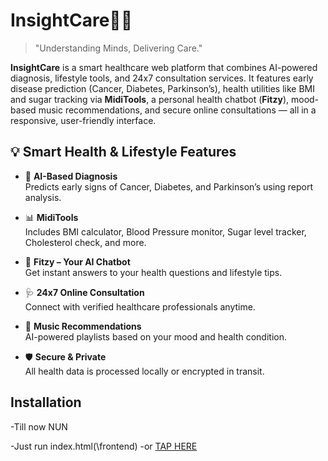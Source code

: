 # InsightCare🏥😄
> "Understanding Minds, Delivering Care."

**InsightCare** is a smart healthcare web platform that combines AI-powered diagnosis, lifestyle tools, and 24x7 consultation services. It features early disease prediction (Cancer, Diabetes, Parkinson’s), health utilities like BMI and sugar tracking via **MidiTools**, a personal health chatbot (**Fitzy**), mood-based music recommendations, and secure online consultations — all in a responsive, user-friendly interface.

## 💡 Smart Health & Lifestyle Features

- 🧠 **AI-Based Diagnosis**  
  Predicts early signs of Cancer, Diabetes, and Parkinson’s using report analysis.

- 📊 **MidiTools**  
  Includes BMI calculator, Blood Pressure monitor, Sugar level tracker, Cholesterol check, and more.

- 💬 **Fitzy – Your AI Chatbot**  
  Get instant answers to your health questions and lifestyle tips.

- 🩺 **24x7 Online Consultation**  
  Connect with verified healthcare professionals anytime.

- 🎵 **Music Recommendations**  
  AI-powered playlists based on your mood and health condition.

- 🛡 **Secure & Private**  
  All health data is processed locally or encrypted in transit.

## Installation

-Till now NUN

-Just run index.html(\frontend)
-or [TAP HERE](https://aayushprjapati.github.io/InsightCare-website/)


